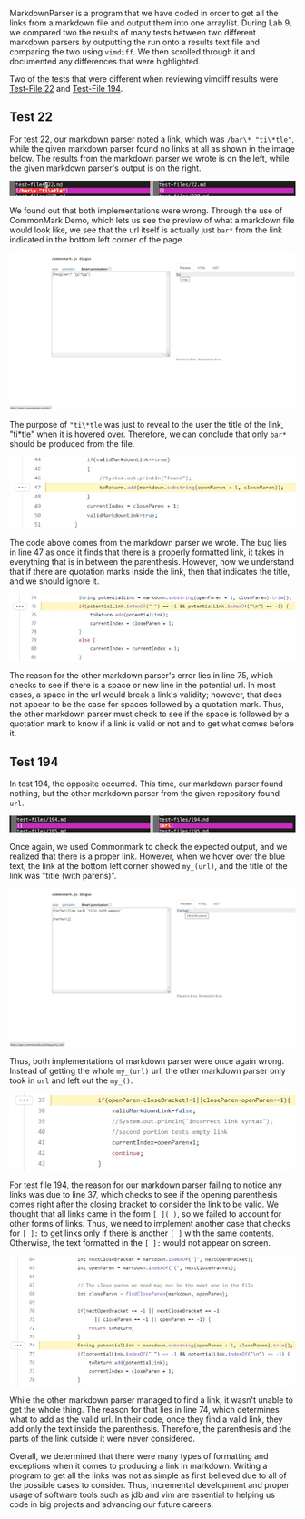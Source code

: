 MarkdownParser is a program that we have coded in order to get all the links from a markdown file and output them into one arraylist. During Lab 9, we compared two the results of many tests between two different markdown parsers by outputting the run onto a results text file and comparing the two using `vimdiff`. We then scrolled through it and documented any differences that were highlighted.

Two of the tests that were different when reviewing vimdiff results were [Test-File 22](https://github.com/nidhidhamnani/markdown-parser/blob/main/test-files/22.md) and [Test-File 194](https://github.com/nidhidhamnani/markdown-parser/blob/main/test-files/194.md).

## Test 22

For test 22, our markdown parser noted a link, which was `/bar\* "ti\*tle"`, while the given markdown parser found no links at all as shown in the image below. The results from the markdown parser we wrote is on the left, while the given markdown parser's output is on the right.

![Test 22 Actual Results](22-actual.jpg)

We found out that both implementations were  wrong. Through the use of CommonMark Demo, which lets us see the preview of what a markdown file would look like, we see that the url itself is actually just `bar*` from the link indicated in the bottom left corner of the page. 

![Test 22 Expected Results](22-expected.jpg)

The purpose of `"ti\*tle` was just to reveal to the user the title of the link, "ti\*tle" when it is hovered over. Therefore, we can conclude that only `bar*` should be produced from the file.

![Test 22 Our Error](22-our-error.jpg)

The code above comes from the markdown parser we wrote. The bug lies in line 47 as once it finds that there is a properly formatted link, it takes in everything that is in between the parenthesis. However, now we understand that if there are quotation marks inside the link, then that indicates the title, and we should ignore it.

![Test 22 Other Error](22-their-error.jpg)

The reason for the other markdown parser's error lies in line 75, which checks to see if there is a space or new line in the potential url. In most cases, a space in the url would break a link's validity; however, that does not appear to be the case for spaces followed by a quotation mark. Thus, the other markdown parser must check to see if the space is followed by a quotation mark to know if a link is valid or not and to get what comes before it.

## Test 194

In test 194, the opposite occurred. This time, our markdown parser found nothing, but the other markdown parser from the given repository found `url`.

![Test 194 Actual Results](194-actual.jpg)

Once again, we used Commonmark to check the expected output, and we realized that there is a proper link. However, when we hover over the blue text, the link at the bottom left corner showed `my_(url)`, and the title of the link was "title (with parens)". 

![Test 194 Expected Results](194-expected.jpg)

Thus, both implementations of markdown parser were once again wrong. Instead of getting the whole `my_(url)` url, the other markdown parser only took in `url` and left out the `my_()`.

![Test 194 Our Error](194-our-error.jpg)

For test file 194, the reason for our markdown parser failing to notice any links was due to line 37, which checks to see if the opening parenthesis comes right after the closing bracket to consider the link to be valid. We thought that all links came in the form `[ ]( )`, so we failed to account for other forms of links. Thus, we need to implement another case that checks for `[ ]:` to get links only if there is another `[ ]` with the same contents. Otherwise, the text formatted in the `[ ]:` would not appear on screen.

![Test 194 Other Error](194-their-error.jpg)

While the other markdown parser managed to find a link, it wasn't unable to get the whole thing. The reason for that lies in line 74, which determines what to add as the valid url. In their code, once they find a valid link, they add only the text inside the parenthesis. Therefore, the parenthesis and the parts of the link outside it were never considered.

Overall, we determined that there were many types of formatting and exceptions when it comes to producing a link in markdown. Writing a program to get all the links was not as simple as first believed due to all of the possible cases to consider. Thus, incremental development and proper usage of software tools such as jdb and vim are essential to helping us code in big projects and advancing our future careers.

